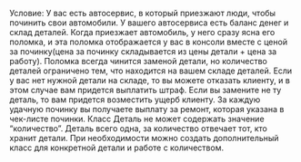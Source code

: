 Условие:
У вас есть автосервис, в который приезжают люди, чтобы починить свои автомобили.
У вашего автосервиса есть баланс денег и склад деталей.
Когда приезжает автомобиль, у него сразу ясна его поломка, и эта поломка отображается у вас в консоли вместе с ценой за починку(цена за починку складывается из цены детали + цена за работу).
Поломка всегда чинится заменой детали, но количество деталей ограничено тем, что находится на вашем складе деталей.
Если у вас нет нужной детали на складе, то вы можете отказать клиенту, и в этом случае вам придется выплатить штраф.
Если вы замените не ту деталь, то вам придется возместить ущерб клиенту.
За каждую удачную починку вы получаете выплату за ремонт, которая указана в чек-листе починки.
Класс Деталь не может содержать значение “количество”. Деталь всего одна, за количество отвечает тот, кто хранит детали. При необходимости можно создать дополнительный класс для конкретной детали и работе с количеством.
